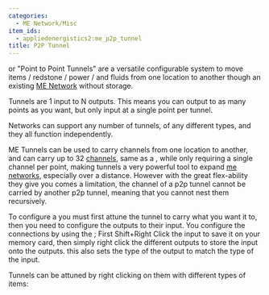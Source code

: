 ```yaml
---
categories:
  - ME Network/Misc
item_ids:
  - appliedenergistics2:me_p2p_tunnel
title: P2P Tunnel
---
```


<ItemLink id="appliedenergistics2:me_p2p_tunnel"/>

or "Point to Point Tunnels" are a versatile configurable system to move items
/ redstone / power / and fluids from one location to another though an
existing [ME Network](../../me-network.md) without storage.

Tunnels are 1 input to N outputs. This means you can output to as many points
as you want, but only input at a single point per tunnel.

Networks can support any number of tunnels, of any different types, and they
all function independently.

ME Tunnels can be used to carry channels from one location to another, and can
carry up to 32 [channels](../../channels.md), same as a <ItemLink
id="appliedenergistics2:fluix_covered_dense_cable"/>, while only
requiring a single channel per point, making tunnels a very powerful tool to
expand [me networks](../../me-network.md), especially over a distance.
However with the great flex-ability they give you comes a limitation, the
channel of a p2p tunnel cannot be carried by another p2p tunnel, meaning that
you cannot nest them recursively.

To configure a <ItemLink id="appliedenergistics2:me_p2p_tunnel"/>
you must first attune the tunnel to carry what you want it to, then you need
to configure the outputs to their input. You configure the connections by
using the <ItemLink id="appliedenergistics2:memory_card"/>; First
Shift+Right Click the input to save it on your memory card, then simply right
click the different outputs to store the input onto the outputs. this also
sets the type of the output to match the type of the input.

Tunnels can be attuned by right clicking on them with different types of
items:

<RecipeFor id="appliedenergistics2:me_p2p_tunnel"/>
